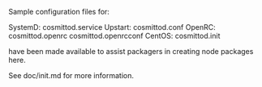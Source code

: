 Sample configuration files for:

SystemD: cosmittod.service
Upstart: cosmittod.conf
OpenRC:  cosmittod.openrc
         cosmittod.openrcconf
CentOS:  cosmittod.init

have been made available to assist packagers in creating node packages here.

See doc/init.md for more information.
